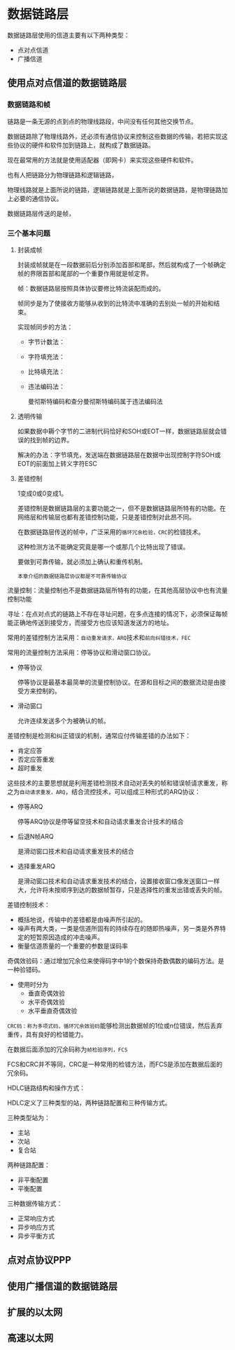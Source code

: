 # 数据链路层

数据链路层使用的信道主要有以下两种类型：

* 点对点信道
* 广播信道

## 使用点对点信道的数据链路层

### 数据链路和帧

链路是一条无源的点到点的物理线路段，中间没有任何其他交换节点。

数据链路除了物理线路外，还必须有通信协议来控制这些数据的传输，若把实现这些协议的硬件和软件加到链路上，就构成了数据链路。

现在最常用的方法就是使用适配器（即网卡）来实现这些硬件和软件。

也有人把链路分为物理链路和逻辑链路，

物理线路就是上面所说的链路，逻辑链路就是上面所说的数据链路，是物理链路加上必要的通信协议。

数据链路层传送的是帧，

### 三个基本问题

1. 封装成帧

   封装成帧就是在一段数据前后分别添加首部和尾部，然后就构成了一个帧确定帧的界限首部和尾部的一个重要作用就是帧定界。

   帧：数据链路层按照具体协议要修比特流装配而成的。

   帧同步是为了使接收方能够从收到的比特流中准确的去别处一帧的开始和结束。

   实现帧同步的方法：

   * 字节计数法：

   * 字符填充法：

   * 比特填充法：

   * 违法编码法：

     曼彻斯特编码和查分曼彻斯特编码属于违法编码法

2. 透明传输

   如果数据中耨个字节的二进制代码恰好和SOH或EOT一样，数据链路层就会错误的找到帧的边界。

   解决的办法：字节填充，发送端在数据链路层在数据中出现控制字符SOH或EOT的前面加上转义字符ESC

3. 差错控制

   1变成0或0变成1。

   差错控制是数据链路层的主要功能之一，但不是数据链路层所特有的功能。在网络层和传输层也都有差错控制功能，只是差错控制对此昂不同。

   在数据链路层传送的帧中，广泛采用的`循环冗余检验，CRC`的检错技术。

   这种检测方法不能确定究竟是哪一个或那几个比特出现了错误。

   要做到可靠传输，就必须加上确认和重传机制。

   `本章介绍的数据链路层协议都是不可靠传输协议`

流量控制：流量控制也不是数据链路层所特有的功能，在其他高层协议中也有流量控制功能

寻址：在点对点式的链路上不存在寻址问题，在多点连接的情况下，必须保证每帧能正确地传送到接受方，而接受方也应该知道发送方的地址。

常用的差错控制方法采用：`自动重发请求，ARQ`技术和`前向纠错技术，FEC`

常用的流量控制方法采用：停等协议和滑动窗口协议。

* 停等协议

  停等协议是最基本最简单的流量控制协议。在源和目标之间的数据流动是由接受方来控制的。

* 滑动窗口

  允许连续发送多个为被确认的帧。

差错控制是检测和纠正错误的机制，通常应付传输差错的办法如下：

* 肯定应答
* 否定应答重发
* 超时重发

这些技术的主要思想就是利用差错检测技术自动对丢失的帧和错误帧请求重发，称之为`自动请求重发，ARQ`，结合流控技术，可以组成三种形式的ARQ协议：

* 停等ARQ

  停等ARQ协议是停等留空技术和自动请求重发合计技术的结合

* 后退N帧ARQ

  是滑动窗口技术和自动请求重发技术的结合

* 选择重发ARQ

  是滑动窗口技术和自动请求重发技术的结合，设置接收窗口像发送窗口一样大，允许将未按顺序到达的数据帧暂存，只是选择性的重发出错或丢失的帧。

差错控制技术：

* 概括地说，传输中的差错都是由噪声所引起的。
* 噪声有两大类，一类是信道所固有的持续存在的随即热噪声，另一类是外界特定的短暂原因造成的冲击噪声。
* 衡量信道质量的一个重要的参数是误码率

奇偶效验码：通过增加冗余位来使得码字中1的个数保持奇数偶数的编码方法。是一种验错码。

* 使用时分为
  * 垂直奇偶效验
  * 水平奇偶效验
  * 水平垂直奇偶效验

`CRC码：称为多项式码，循环冗余效验码`能够检测出数据帧的1位或n位错误，然后丢弃重传，具有良好的检错能力。

在数据后面添加的冗余码称为`帧检验序列，FCS`

FCS和CRC并不等同，CRC是一种常用的检错方法，而FCS是添加在数据后面的冗余码。

HDLC链路结构和操作方式：

HDLC定义了三种类型的站，两种链路配置和三种传输方式。

三种类型站为：

* 主站
* 次站
* 复合站

两种链路配置：

* 非平衡配置
* 平衡配置

三种数据传输方式：

* 正常响应方式
* 异步响应方式
* 异步平衡方式

## 点对点协议PPP

## 使用广播信道的数据链路层

## 扩展的以太网

## 高速以太网

